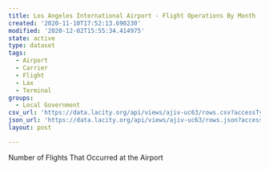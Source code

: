 ```yaml
---
title: Los Angeles International Airport - Flight Operations By Month
created: '2020-11-10T17:52:13.690230'
modified: '2020-12-02T15:55:34.414975'
state: active
type: dataset
tags:
  - Airport
  - Carrier
  - Flight
  - Lax
  - Terminal
groups:
  - Local Government
csv_url: 'https://data.lacity.org/api/views/ajiv-uc63/rows.csv?accessType=DOWNLOAD'
json_url: 'https://data.lacity.org/api/views/ajiv-uc63/rows.json?accessType=DOWNLOAD'
layout: post

---
```

Number of Flights That Occurred at the Airport
